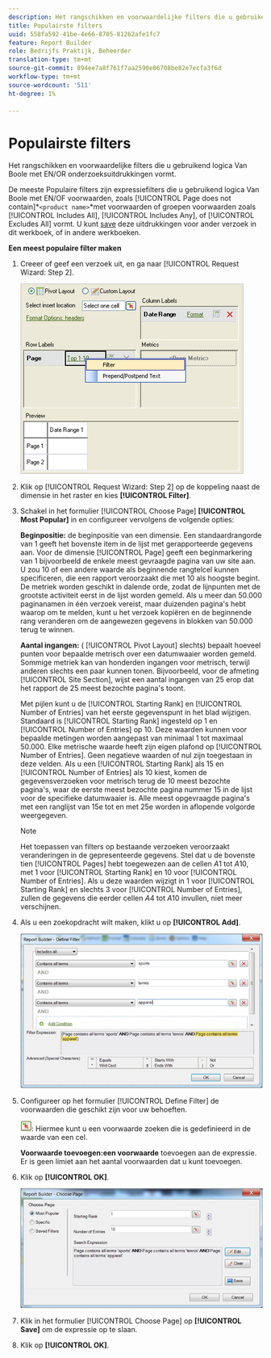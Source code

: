 ```yaml
---
description: Het rangschikken en voorwaardelijke filters die u gebruikend logica Van Boole met EN/OR onderzoeksuitdrukkingen vormt.
title: Populairste filters
uuid: 558fa592-41be-4e66-8705-81262afe1fc7
feature: Report Builder
role: Bedrijfs Praktijk, Beheerder
translation-type: tm+mt
source-git-commit: 894ee7a8f761f7aa2590e06708be82e7ecfa3f6d
workflow-type: tm+mt
source-wordcount: '511'
ht-degree: 1%

---
```



# Populairste filters

Het rangschikken en voorwaardelijke filters die u gebruikend logica Van Boole met EN/OR onderzoeksuitdrukkingen vormt.

De meeste Populaire filters zijn expressiefilters die u gebruikend logica Van Boole met EN/OF voorwaarden, zoals [!UICONTROL Page does not contain]*`<product name>`*met voorwaarden of groepen voorwaarden zoals [!UICONTROL Includes All], [!UICONTROL Includes Any], of [!UICONTROL Excludes All] vormt. U kunt [save](/help/analyze/report-builder/layout/c-filter-dimensions/saved-filters.md) deze uitdrukkingen voor ander verzoek in dit werkboek, of in andere werkboeken.

**Een meest populaire filter maken**

1. Creeer of geef een verzoek uit, en ga naar [!UICONTROL Request Wizard: Step 2].

   ![Stapinfo](assets/dimension_filter.png)

1. Klik op [!UICONTROL Request Wizard: Step 2] op de koppeling naast de dimensie in het raster en kies **[!UICONTROL Filter]**.
1. Schakel in het formulier [!UICONTROL Choose Page] **[!UICONTROL Most Popular]** in en configureer vervolgens de volgende opties:

   **Beginpositie:** de beginpositie van een dimensie. Een standaardrangorde van 1 geeft het bovenste item in de lijst met gerapporteerde gegevens aan. Voor de dimensie [!UICONTROL Page] geeft een beginmarkering van 1 bijvoorbeeld de enkele meest gevraagde pagina van uw site aan. U zou 10 of een andere waarde als beginnende rangtelcel kunnen specificeren, die een rapport veroorzaakt die met 10 als hoogste begint. De metriek worden geschikt in dalende orde, zodat de lijnpunten met de grootste activiteit eerst in de lijst worden gemeld. Als u meer dan 50.000 paginanamen in één verzoek vereist, maar duizenden pagina&#39;s hebt waarop om te melden, kunt u het verzoek kopiëren en de beginnende rang veranderen om de aangewezen gegevens in blokken van 50.000 terug te winnen.

   **Aantal ingangen:**  ( [!UICONTROL Pivot Layout] slechts) bepaalt hoeveel punten voor bepaalde metrisch over een datumwaaier worden gemeld. Sommige metriek kan van honderden ingangen voor metrisch, terwijl anderen slechts een paar kunnen tonen. Bijvoorbeeld, voor de afmeting [!UICONTROL Site Section], wijst een aantal ingangen van 25 erop dat het rapport de 25 meest bezochte pagina&#39;s toont.

   Met pijlen kunt u de [!UICONTROL Starting Rank] en [!UICONTROL Number of Entries] van het eerste gegevenspunt in het blad wijzigen. Standaard is [!UICONTROL Starting Rank] ingesteld op 1 en [!UICONTROL Number of Entries] op 10. Deze waarden kunnen voor bepaalde metingen worden aangepast van minimaal 1 tot maximaal 50.000. Elke metrische waarde heeft zijn eigen plafond op [!UICONTROL Number of Entries]. Geen negatieve waarden of nul zijn toegestaan in deze velden. Als u een [!UICONTROL Starting Rank] als 15 en [!UICONTROL Number of Entries] als 10 kiest, komen de gegevensverzoeken voor metrisch terug de 10 meest bezochte pagina&#39;s, waar de eerste meest bezochte pagina nummer 15 in de lijst voor de specifieke datumwaaier is. Alle meest opgevraagde pagina&#39;s met een ranglijst van 15e tot en met 25e worden in aflopende volgorde weergegeven.

   >[!NOTE]
   >
   >Het toepassen van filters op bestaande verzoeken veroorzaakt veranderingen in de gepresenteerde gegevens. Stel dat u de bovenste tien [!UICONTROL Pages] hebt toegewezen aan de cellen $A$1 tot $A$10, met 1 voor [!UICONTROL Starting Rank] en 10 voor [!UICONTROL Number of Entries]. Als u deze waarden wijzigt in 1 voor [!UICONTROL Starting Rank] en slechts 3 voor [!UICONTROL Number of Entries], zullen de gegevens die eerder cellen $A$4 tot $A$10 invullen, niet meer verschijnen.

1. Als u een zoekopdracht wilt maken, klikt u op **[!UICONTROL Add]**.

   ![Stapinfo](assets/expressions_define_filter.png)

1. Configureer op het formulier [!UICONTROL Define Filter] de voorwaarden die geschikt zijn voor uw behoeften.

   ![select_cell_icon.png](assets/select_cell_icon.png): Hiermee kunt u een voorwaarde zoeken die is gedefinieerd in de waarde van een cel.

   **Voorwaarde toevoegen:een voorwaarde** toevoegen aan de expressie. Er is geen limiet aan het aantal voorwaarden dat u kunt toevoegen.

1. Klik op **[!UICONTROL OK]**.

   ![Stapinfo](assets/choose_page_02.png)

1. Klik in het formulier [!UICONTROL Choose Page] op **[!UICONTROL Save]** om de expressie op te slaan.
1. Klik op **[!UICONTROL OK]**.
